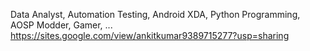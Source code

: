 Data Analyst, Automation Testing, Android XDA, Python Programming, AOSP Modder, Gamer, ... 
https://sites.google.com/view/ankitkumar9389715277?usp=sharing


